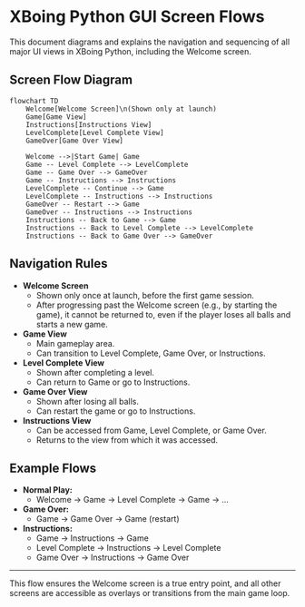 # XBoing Python GUI Screen Flows

This document diagrams and explains the navigation and sequencing of all major UI views in XBoing Python, including the Welcome screen.

## Screen Flow Diagram

```mermaid
flowchart TD
    Welcome[Welcome Screen]\n(Shown only at launch)
    Game[Game View]
    Instructions[Instructions View]
    LevelComplete[Level Complete View]
    GameOver[Game Over View]

    Welcome -->|Start Game| Game
    Game -- Level Complete --> LevelComplete
    Game -- Game Over --> GameOver
    Game -- Instructions --> Instructions
    LevelComplete -- Continue --> Game
    LevelComplete -- Instructions --> Instructions
    GameOver -- Restart --> Game
    GameOver -- Instructions --> Instructions
    Instructions -- Back to Game --> Game
    Instructions -- Back to Level Complete --> LevelComplete
    Instructions -- Back to Game Over --> GameOver
```

## Navigation Rules

- **Welcome Screen**
  - Shown only once at launch, before the first game session.
  - After progressing past the Welcome screen (e.g., by starting the game), it cannot be returned to, even if the player loses all balls and starts a new game.
- **Game View**
  - Main gameplay area.
  - Can transition to Level Complete, Game Over, or Instructions.
- **Level Complete View**
  - Shown after completing a level.
  - Can return to Game or go to Instructions.
- **Game Over View**
  - Shown after losing all balls.
  - Can restart the game or go to Instructions.
- **Instructions View**
  - Can be accessed from Game, Level Complete, or Game Over.
  - Returns to the view from which it was accessed.

## Example Flows

- **Normal Play:**
  - Welcome → Game → Level Complete → Game → ...
- **Game Over:**
  - Game → Game Over → Game (restart)
- **Instructions:**
  - Game → Instructions → Game
  - Level Complete → Instructions → Level Complete
  - Game Over → Instructions → Game Over

---

This flow ensures the Welcome screen is a true entry point, and all other screens are accessible as overlays or transitions from the main game loop. 